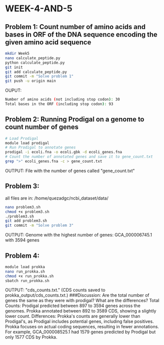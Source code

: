 # WEEK-4-AND-5
## Problem 1: Count number of amino acids and bases in ORF of the DNA sequence encoding the given amino acid sequence
```bash
mkdir Week5
nano calculate_peptide.py
python calculate_peptide.py
git init
git add calculate_peptide.py
git commit -m "Solve problem 1"
git push -u origin main
```
OUPUT:
```bash
Number of amino acids (not including stop codon): 30
Total bases in the ORF (including stop codon): 93
```

## Problem 2: Running Prodigal on a genome to count number of genes
```bash
# Load Prodigal
module load prodigal
# Run Prodigal to annotate genes
prodigal -i ecoli.fna -o ecoli.gbk -d ecoli_genes.fna
# Count the number of annotated genes and save it to gene_count.txt
grep ">" ecoli_genes.fna -c > gene_count.txt
```
OUTPUT: File with the number of genes called "gene_count.txt"

## Problem 3: 

all files are in: /home/quezadgc/ncbi_dataset/data/

```bash
nano problem3.sh
chmod +x problem3.sh
./problem3.sh
git add problem3.sh
git commit -m "Solve problem 3"
```
OUTPUT: Genome with the highest number of genes: GCA_000006745.1 with 3594 genes

## Problem 4:
```bash
module load prokka
nano run_prokka.sh
chmod +x run_prokka.sh
sbatch run_prokka.sh
```
OUTPUT: "cds_counts.txt." (CDS counts saved to prokka_output/cds_counts.txt.)
###Discussion: Are the total number of
genes the same as they were with prodigal? What are the differences?
Total Counts:
Prodigal predicted between 897 to 3594 genes across the genomes.
Prokka annotated between 892 to 3589 CDS, showing a slightly lower count.
Differences:
Prokka's counts are generally lower than Prodigal's, as Prodigal includes potential genes, including false positives. Prokka focuses on actual coding sequences, resulting in fewer annotations.
For example, GCA_000008525.1 had 1579 genes predicted by Prodigal but only 1577 CDS by Prokka.
